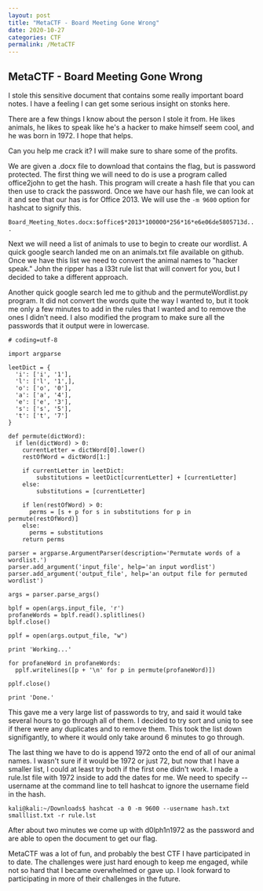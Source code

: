 ```yaml
---
layout: post
title: "MetaCTF - Board Meeting Gone Wrong"
date: 2020-10-27
categories: CTF
permalink: /MetaCTF
---
```

## MetaCTF - Board Meeting Gone Wrong

I stole this sensitive document that contains some really important board notes. I have a feeling I can get some serious insight on stonks here.

There are a few things I know about the person I stole it from. He likes animals, he likes to speak like he's a hacker to make himself seem cool, and he was born in 1972. I hope that helps.

Can you help me crack it? I will make sure to share some of the profits.

We are given a .docx file to download that contains the flag, but is password protected. The first thing we will need to do is use a program called office2john to get the hash. This program will create a hash file that you can then use to crack the password. Once we have our hash file, we can look at it and see that our has is for Office 2013. We will use the `-m 9600` option for hashcat to signify this.

`Board_Meeting_Notes.docx:$office$*2013*100000*256*16*e6e06de5805713d...`

Next we will need a list of animals to use to begin to create our wordlist. A quick google search landed me on an animals.txt file available on github. Once we have this list we need to convert the animal names to "hacker speak." John the ripper has a l33t rule list that will convert for you, but I decided to take a different approach.

Another quick google search led me to github and the permuteWordlist.py program. It did not convert the words quite the way I wanted to, but it took me only a few minutes to add in the rules that I wanted and to remove the ones I didn't need. I also modified the program to make sure all the passwords that it output were in lowercase.

```
# coding=utf-8

import argparse

leetDict = {
  'i': ['i', '1'],
  'l': ['l', '1',],
  'o': ['o', '0'],
  'a': ['a', '4'],
  'e': ['e', '3'],
  's': ['s', '5'],
  't': ['t', '7']
}

def permute(dictWord):
  if len(dictWord) > 0:
    currentLetter = dictWord[0].lower()
    restOfWord = dictWord[1:]

    if currentLetter in leetDict:
        substitutions = leetDict[currentLetter] + [currentLetter]
    else:
        substitutions = [currentLetter]

    if len(restOfWord) > 0:
      perms = [s + p for s in substitutions for p in permute(restOfWord)]
    else:
      perms = substitutions
    return perms

parser = argparse.ArgumentParser(description='Permutate words of a wordlist.')                                                                                                                     
parser.add_argument('input_file', help='an input wordlist')                                                                                                                                        
parser.add_argument('output_file', help='an output file for permuted wordlist')                                                                                                                    

args = parser.parse_args()

bplf = open(args.input_file, 'r')
profaneWords = bplf.read().splitlines()
bplf.close()

pplf = open(args.output_file, "w")

print 'Working...'

for profaneWord in profaneWords:
  pplf.writelines([p + '\n' for p in permute(profaneWord)])

pplf.close()

print 'Done.'
```

This gave me a very large list of passwords to try, and said it would take several hours to go through all of them. I decided to try sort and uniq to see if there were any duplicates and to remove them. This took the list down signifigantly, to where it would only take around 6 minutes to go through.

The last thing we have to do is append 1972 onto the end of all of our animal names. I wasn't sure if it would be 1972 or just 72, but now that I have a smaller list, I could at least try both if the first one didn't work. I made a rule.lst file with $1$9$7$2 inside to add the dates for me. We need to specify --username at the command line to tell hashcat to ignore the username field in the hash.

```
kali@kali:~/Downloads$ hashcat -a 0 -m 9600 --username hash.txt smalllist.txt -r rule.lst
```

After about two minutes we come up with d0lph1n1972 as the password and are able to open the document to get our flag.

MetaCTF was a lot of fun, and probably the best CTF I have participated in to date. The challenges were just hard enough to keep me engaged, while not so hard that I became overwhelmed or gave up. I look forward to participating in more of their challenges in the future.
